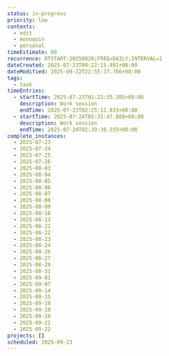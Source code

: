 ```yaml
---
status: in-progress
priority: low
contexts:
  - edit
  - monoquin
  - personal
timeEstimate: 60
recurrence: DTSTART:20250820;FREQ=DAILY;INTERVAL=1
dateCreated: 2025-07-23T00:22:15.891+08:00
dateModified: 2025-09-22T22:55:37.766+08:00
tags:
  - task
timeEntries:
  - startTime: 2025-07-23T01:22:35.385+08:00
    description: Work session
    endTime: 2025-07-23T02:25:12.833+08:00
  - startTime: 2025-07-24T02:31:47.808+08:00
    description: Work session
    endTime: 2025-07-24T02:39:36.555+08:00
complete_instances:
  - 2025-07-23
  - 2025-07-24
  - 2025-07-25
  - 2025-07-26
  - 2025-08-03
  - 2025-08-04
  - 2025-08-05
  - 2025-08-06
  - 2025-08-07
  - 2025-08-08
  - 2025-08-09
  - 2025-08-10
  - 2025-08-13
  - 2025-08-21
  - 2025-08-22
  - 2025-08-23
  - 2025-08-24
  - 2025-08-26
  - 2025-08-27
  - 2025-08-29
  - 2025-08-31
  - 2025-09-01
  - 2025-09-07
  - 2025-09-14
  - 2025-09-15
  - 2025-09-18
  - 2025-09-19
  - 2025-09-20
  - 2025-09-21
  - 2025-09-22
projects: []
scheduled: 2025-09-23
---
```


